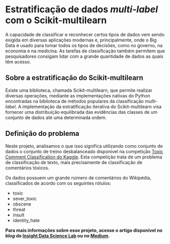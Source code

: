 # Estratificação de dados *multi-label* com o Scikit-multilearn

A capacidade de classificar e reconhecer certos tipos de dados vem sendo exigida em diversas aplicações modernas e, principalmente, onde o Big Data é usado para tomar todos os tipos de decisões, como no governo, na economia e na medicina. As tarefas de classificação também permitem que pesquisadores consigam lidar com a grande quantidade de dados as quais têm acesso.

## Sobre a estratificação do Scikit-multilearn

Existe uma biblioteca, chamada Scikit-multilearn, que permite realizar diversas operações, mediante as implementações nativas do Python encontradas na biblioteca de métodos populares da classificação *multi-label*. A implementação da estratificação iterativa do Scikit-multilearn visa fornecer uma distribuição equilibrada das evidências das classes de um conjunto de dados até uma determinada ordem. 

## Definição do problema

Neste projeto, analisamos o que isso significa utilizando como conjunto de dados o conjunto de treino desbalanceado disponível na competição [Toxic Comment Classification do Kaggle](https://www.kaggle.com/c/jigsaw-toxic-comment-classification-challenge). Esta competição trata de um problema de classificação de texto, mais precisamente de classificação de comentários tóxicos. 

Os dados possuem um grande número de comentários do Wikipédia, classificados de acordo com os seguintes rótulos:

- toxic
- sever_toxic
- obscene
- threat
- insult
- identity_hate

**Para mais informações sobre esse projeto, acesse o artigo disponível no *blog* do [Insight Data Science Lab](https://insightlab.ufc.br/aprenda-a-estratificar-dados-multi-label-com-scikit-multilearn/) ou no [Medium](https://medium.com/@insightlab/aprenda-a-estratificar-dados-multi-label-com-scikit-multilearn-7ceda88d7661).**

